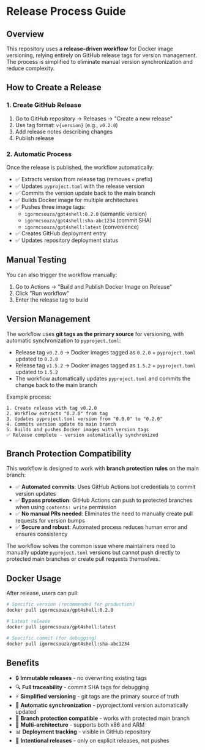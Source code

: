 # Release Process Guide

## Overview

This repository uses a **release-driven workflow** for Docker image versioning, relying entirely on GitHub release tags for version management. The process is simplified to eliminate manual version synchronization and reduce complexity.

## How to Create a Release

### 1. Create GitHub Release
1. Go to GitHub repository → Releases → "Create a new release"
2. Use tag format: `v{version}` (e.g., `v0.2.0`)
3. Add release notes describing changes
4. Publish release

### 2. Automatic Process
Once the release is published, the workflow automatically:

- ✅ Extracts version from release tag (removes `v` prefix)
- ✅ Updates `pyproject.toml` with the release version
- ✅ Commits the version update back to the main branch  
- ✅ Builds Docker image for multiple architectures  
- ✅ Pushes three image tags:
  - `igormcsouza/gpt4shell:0.2.0` (semantic version)
  - `igormcsouza/gpt4shell:sha-abc1234` (commit SHA)
  - `igormcsouza/gpt4shell:latest` (convenience)
- ✅ Creates GitHub deployment entry
- ✅ Updates repository deployment status

## Manual Testing

You can also trigger the workflow manually:
1. Go to Actions → "Build and Publish Docker Image on Release"
2. Click "Run workflow"
3. Enter the release tag to build

## Version Management

The workflow uses **git tags as the primary source** for versioning, with automatic synchronization to `pyproject.toml`:
- Release tag `v0.2.0` → Docker images tagged as `0.2.0` + `pyproject.toml` updated to `0.2.0`
- Release tag `v1.5.2` → Docker images tagged as `1.5.2` + `pyproject.toml` updated to `1.5.2`
- The workflow automatically updates `pyproject.toml` and commits the change back to the main branch

Example process:
```
1. Create release with tag v0.2.0
2. Workflow extracts "0.2.0" from tag
3. Updates pyproject.toml version from "0.0.0" to "0.2.0"
4. Commits version update to main branch
5. Builds and pushes Docker images with version tags
✅ Release complete - version automatically synchronized
```

## Branch Protection Compatibility

This workflow is designed to work with **branch protection rules** on the main branch:

- ✅ **Automated commits**: Uses GitHub Actions bot credentials to commit version updates
- ✅ **Bypass protection**: GitHub Actions can push to protected branches when using `contents: write` permission
- ✅ **No manual PRs needed**: Eliminates the need to manually create pull requests for version bumps
- ✅ **Secure and robust**: Automated process reduces human error and ensures consistency

The workflow solves the common issue where maintainers need to manually update `pyproject.toml` versions but cannot push directly to protected main branches or create pull requests themselves.

## Docker Usage

After release, users can pull:

```bash
# Specific version (recommended for production)
docker pull igormcsouza/gpt4shell:0.2.0

# Latest release
docker pull igormcsouza/gpt4shell:latest

# Specific commit (for debugging)
docker pull igormcsouza/gpt4shell:sha-abc1234
```

## Benefits

- 🔒 **Immutable releases** - no overwriting existing tags
- 🔍 **Full traceability** - commit SHA tags for debugging  
- ⚡ **Simplified versioning** - git tags are the primary source of truth
- 🔄 **Automatic synchronization** - pyproject.toml version automatically updated
- 🤖 **Branch protection compatible** - works with protected main branch
- 🚀 **Multi-architecture** - supports both x86 and ARM
- 📊 **Deployment tracking** - visible in GitHub repository
- 🎯 **Intentional releases** - only on explicit releases, not pushes